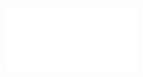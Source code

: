 
![COMP4433-2023Assignment1-Ans(Revised)](../../attachments/COMP4433-2023Assignment1-Ans(Revised).pdf)

